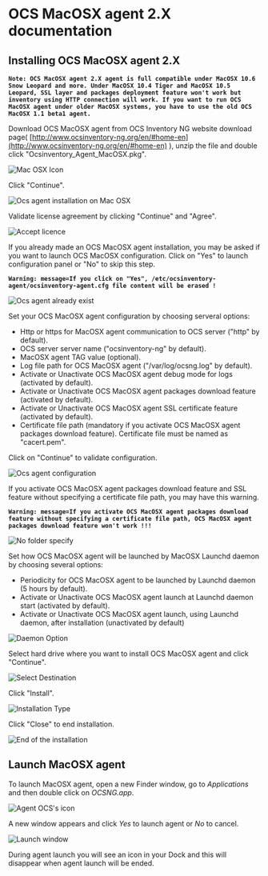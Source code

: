 # OCS MacOSX agent 2.X documentation

## Installing OCS MacOSX agent 2.X

**`Note: OCS MacOSX agent 2.X agent is full compatible under MacOSX 10.6 Snow Leopard and more.
Under MacOSX 10.4 Tiger and MacOSX 10.5 Leopard, SSL layer and packages deployment feature won't work
but inventory using HTTP connection will work. If you want to run OCS MacOSX agent under older MacOSX systems,
you have to use the old OCS MacOSX 1.1 beta1 agent.`**

Download OCS MacOSX agent from OCS Inventory NG website download page(
[http://www.ocsinventory-ng.org/en/#home-en](http://www.ocsinventory-ng.org/en/#home-en)
), unzip the file and double click "Ocsinventory_Agent_MacOSX.pkg".

![Mac OSX Icon](../../img/agent/macOS/macosx_agent_pkg_icon.png)

Click "Continue".

![Ocs agent installation on Mac OSX](../../img/agent/macOS/macosx_agent_install_introduction.png)

Validate license agreement by clicking "Continue" and "Agree".

![Accept licence](../../img/agent/macOS/macosx_agent_install_licence.png)

If you already made an OCS MacOSX agent installation, you may be asked if you want to launch
OCS MacOSX configuration. Click on "Yes" to launch configuration panel or "No" to skip this step.

**`Warning: message=If you click on "Yes", /etc/ocsinventory-agent/ocsinventory-agent.cfg
file content will be erased !`**

![Ocs agent already exist](../../img/agent/macOS/macosx_agent_install_configuration_warn.png)

Set your OCS MacOSX agent configuration by choosing serveral options:
* Http or https for MacOSX agent communication to OCS server ("http" by default).
* OCS server server name ("ocsinventory-ng" by default).
* MacOSX agent TAG value (optional).
* Log file path for OCS MacOSX agent ("/var/log/ocsng.log" by default).
* Activate or Unactivate OCS MacOSX agent debug mode for logs (activated by default).
* Activate or Unactivate OCS MacOSX agent packages download feature (activated by default).
* Activate or Unactivate OCS MacOSX agent SSL certificate feature (activated by default).
* Certificate file path (mandatory if you activate OCS MacOSX agent packages download feature). Certificate file must be named as "cacert.pem".

Click on "Continue" to validate configuration.

![Ocs agent configuration](../../img/agent/macOS/macosx_agent_install_configuration.png)

If you activate OCS MacOSX agent packages download feature and SSL feature without specifying a certificate file path, you may have this warning.

**`Warning: message=If you activate OCS MacOSX agent packages download feature without specifying a
certificate file path, OCS MacOSX agent packages download feature won't work !!!`**

![No folder specify](../../img/agent/macOS/macosx_agent_download_warn.png)

Set how OCS MacOSX agent will be launched by MacOSX Launchd daemon by choosing several options:
* Periodicity for OCS MacOSX agent to be launched by Launchd daemon (5 hours by default).
* Activate or Unactivate OCS MacOSX agent launch at Launchd daemon start (activated by default).
* Activate or Unactivate OCS MacOSX agent launch, using Launchd daemon, after installation (unactivated by default)

![Daemon Option](../../img/agent/macOS/macosx_agent_install_daemon_options.png)

Select hard drive where you want to install OCS MacOSX agent and click "Continue".

![Select Destination](../../img/agent/macOS/macosx_agent_install_destination.png)

Click "Install".

![Installation Type](../../img/agent/macOS/macosx_agent_install_type.png)

Click "Close" to end installation.

![End of the installation](../../img/agent/macOS/macosx_agent_install_end.png)

## Launch MacOSX agent

To launch MacOSX agent, open a new Finder window, go to _Applications_ and then double click on _OCSNG.app_.

![Agent OCS's icon](../../img/agent/macOS/macosx_agent_finder_icon.png)

A new window appears and click _Yes_ to launch agent or _No_ to cancel.

![Launch window](../../img/agent/macOS/macosx_agent_launch_window.png)

During agent launch you will see an icon in your Dock and this will disappear when agent launch will be ended.
